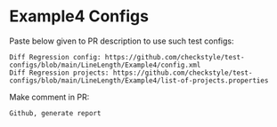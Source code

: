 # Example4 Configs
Paste below given to PR description to use such test configs:
```
Diff Regression config: https://github.com/checkstyle/test-configs/blob/main/LineLength/Example4/config.xml
Diff Regression projects: https://github.com/checkstyle/test-configs/blob/main/LineLength/Example4/list-of-projects.properties
```
Make comment in PR:
```
Github, generate report
```
